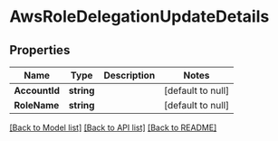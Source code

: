 # AwsRoleDelegationUpdateDetails

## Properties
Name | Type | Description | Notes
------------ | ------------- | ------------- | -------------
**AccountId** | **string** |  | [default to null]
**RoleName** | **string** |  | [default to null]

[[Back to Model list]](../README.md#documentation-for-models) [[Back to API list]](../README.md#documentation-for-api-endpoints) [[Back to README]](../README.md)

